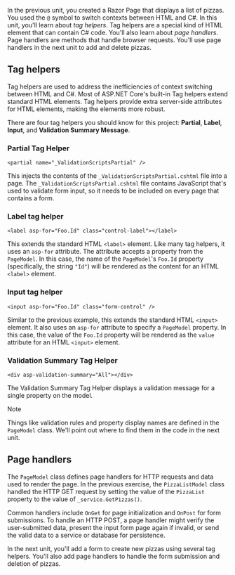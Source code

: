 In the previous unit, you created a Razor Page that displays a list of pizzas. You used the `@` symbol to switch contexts between HTML and C#. In this unit, you'll learn about *tag helpers*. Tag helpers are a special kind of HTML element that can contain C# code. You'll also learn about *page handlers*. Page handlers are methods that handle browser requests. You'll use page handlers in the next unit to add and delete pizzas.

## Tag helpers

Tag helpers are used to address the inefficiencies of context switching between HTML and C#. Most of ASP.NET Core's built-in Tag helpers extend standard HTML elements. Tag helpers provide extra server-side attributes for HTML elements, making the elements more robust.

There are four tag helpers you should know for this project: **Partial**, **Label**, **Input**, and **Validation Summary Message**.

### Partial Tag Helper

```cshtml
<partial name="_ValidationScriptsPartial" />
```

This injects the contents of the `_ValidationScriptsPartial.cshtml` file into a page. The `_ValidationScriptsPartial.cshtml` file contains JavaScript that's used to validate form input, so it needs to be included on every page that contains a form.

### Label tag helper

```cshtml
<label asp-for="Foo.Id" class="control-label"></label>
```

This extends the standard HTML `<label>` element. Like many tag helpers, it uses an `asp-for` attribute. The attribute accepts a property from the `PageModel`. In this case, the name of the `PageModel`'s `Foo.Id` property (specifically, the string `"Id"`) will be rendered as the content for an HTML `<label>` element.

### Input tag helper

```cshtml
<input asp-for="Foo.Id" class="form-control" />
```

Similar to the previous example, this extends the standard HTML `<input>` element. It also uses an `asp-for` attribute to specify a `PageModel` property. In this case, the value of the `Foo.Id` property will be rendered as the `value` attribute for an HTML `<input>` element.

### Validation Summary Tag Helper

```cshtml
<div asp-validation-summary="All"></div>
```

The Validation Summary Tag Helper displays a validation message for a single property on the model.

> [!NOTE]
> Things like validation rules and property display names are defined in the `PageModel` class. We'll point out where to find them in the code in the next unit.

## Page handlers

The `PageModel` class defines page handlers for HTTP requests and data used to render the page. In the previous exercise, the `PizzaListModel` class handled the HTTP GET request by setting the value of the `PizzaList` property to the value of `_service.GetPizzas()`.

Common handlers include `OnGet` for page initialization and `OnPost` for form submissions. To handle an HTTP POST, a page handler might verify the user-submitted data, present the input form page again if invalid, or send the valid data to a service or database for persistence.

In the next unit, you'll add a form to create new pizzas using several tag helpers. You'll also add page handlers to handle the form submission and deletion of pizzas.
